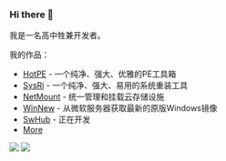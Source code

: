 ### Hi there 👋

我是一名高中牲兼开发者。

我的作品：
- [HotPE](https://www.hotpe.top/) - 一个纯净、强大、优雅的PE工具箱
- [SysRi](https://sysri.cn/) - 一个纯净、强大、易用的系统重装工具
- [NetMount](https://www.netmount.cn/) - 统一管理和挂载云存储设施
- [WinNew](https://winnew.cn/) - 从微软服务器获取最新的原版Windows镜像
- [SwHub](https://swhub.cn/) - 正在开发
- [More](https://github.com/VirtualHotBar?tab=repositories)

![](https://github-readme-stats.vercel.app/api?username=VirtualHotBar&show_icons=true&hide=commits&bg_color=30,e96443,904e95&title_color=fff&text_color=fff)
![](https://github-readme-stats.vercel.app/api/top-langs/?username=VirtualHotBar&layout=compact&bg_color=30,e96443,904e95&title_color=fff&text_color=fff)
